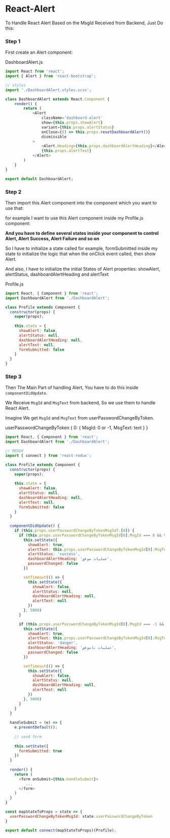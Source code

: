 # React-Alert

To Handle React Alert Based on the MsgId Received from Backend, Just Do this:

### Step 1

First create an Alert component:

DashboardAlert.js

```js
import React from 'react';
import { Alert } from 'react-bootstrap';

// styles
import './DashboardAlert.styles.scss';

class DashboardAlert extends React.Component {
    render() {
        return (
            <Alert
                className='dashboard-alert'
                show={this.props.showAlert}
                variant={this.props.alertStatus}
                onClose={() => this.props.resetDashboardAlert()}
                dismissible
            >
                <Alert.Heading>{this.props.dashboardAlertHeading}</Alert.Heading>
                {this.props.alertText}
            </Alert>
        )
    }
}

export default DashboardAlert;
```
### Step 2

Then import this Alert component into the component which you want to use that:

for example I want to use this Alert component inside my Profile.js component:

**And you have to define several states inside your component to control Alert, Alert Success, Alert Failure and so on**

So I have to initialize a state called for example, formSubmitted inside my state to initialize the logic that when the onClick event called, then show Alert.

And also, I have to initialize the initial States of Alert properties: showAlert, alertStatus, dashboardAlertHeading and alertText

Profile.js

```js
import React, { Component } from 'react';
import DashboardAlert from './DashboardAlert';

class Profile extends Component {
  constructor(props) {
    super(props);
    
    this.state = {
      showAlert: false,
      alertStatus: null,
      dashboardAlertHeading: null,
      alertText: null,
      formSubmitted: false
    }
  }
}
```

### Step 3

Then The Main Part of handling Alert, You have to do this inside `componentDidUpdate`.

We Receive `MsgId` and `MsgText` from backend, So we use them to handle React Alert.

Imagine We get `MsgId` and `MsgText` from userPasswordChangeByToken.

userPasswordChangeByToken {
  0: { MsgId: 0 or -1, MsgText: text }
}

```js
import React, { Component } from 'react';
import DashboardAlert from './DashboardAlert';

// REDUX
import { connect } from 'react-redux';

class Profile extends Component {
  constructor(props) {
    super(props);
    
    this.state = {
      showAlert: false,
      alertStatus: null,
      dashboardAlertHeading: null,
      alertText: null,
      formSubmitted: false
    }
  }
  
  componentDidUpdate() {
    if (this.props.userPasswordChangeByTokenMsgId?.[0]) {
      if (this.props.userPasswordChangeByTokenMsgId[0].MsgId === 0 && this.state.formSubmitted === true) {
        this.setState({
          showAlert: true,
          alertText: this.props.userPasswordChangeByTokenMsgId[0].MsgText,
          alertStatus: 'success',
          dashboardAlertHeading: 'عملیات موفق',
          passwordChanged: false
        })

        setTimeout(() => {
          this.setState({
            showAlert: false,
            alertStatus: null,
            dashboardAlertHeading: null,
            alertText: null
          })
        }, 5000)
      }

      if (this.props.userPasswordChangeByTokenMsgId[0].MsgId === -1 && this.state.passwordChanged === true) {
        this.setState({
          showAlert: true,
          alertText: this.props.userPasswordChangeByTokenMsgId[0].MsgText,
          alertStatus: 'danger',
          dashboardAlertHeading: 'عملیات ناموفق',
          passwordChanged: false
        })

        setTimeout(() => {
          this.setState({
            showAlert: false,
            alertStatus: null,
            dashboardAlertHeading: null,
            alertText: null
          })
        }, 5000)
      }
    }
  }
  
  handleSubmit = (e) => {
    e.preventDefault();
    
    // send form
    
    this.setState({
      formSubmitted: true
    })
  }
  
  render() {
    return (
      <form onSubmit={this.handleSubmit}>
         ...
      </form>
    )
  }
}

const mapStateToProps = state => {
  userPasswordChangeByTokenMsgId: state.userPasswordChangeByToken
}

export default connect(mapStateToProps)(Profile);
```
